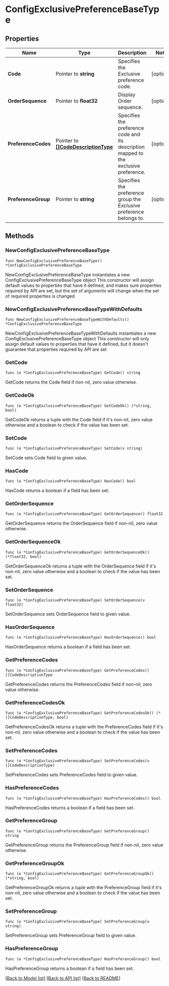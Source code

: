 # ConfigExclusivePreferenceBaseType

## Properties

Name | Type | Description | Notes
------------ | ------------- | ------------- | -------------
**Code** | Pointer to **string** | Specifies the Exclusive preference code. | [optional] 
**OrderSequence** | Pointer to **float32** | Display Order sequence. | [optional] 
**PreferenceCodes** | Pointer to [**[]CodeDescriptionType**](CodeDescriptionType.md) | Specifies the preference code and its description mapped to the exclusive preference. | [optional] 
**PreferenceGroup** | Pointer to **string** | Specifies the preference group the Exclusive preference belongs to. | [optional] 

## Methods

### NewConfigExclusivePreferenceBaseType

`func NewConfigExclusivePreferenceBaseType() *ConfigExclusivePreferenceBaseType`

NewConfigExclusivePreferenceBaseType instantiates a new ConfigExclusivePreferenceBaseType object
This constructor will assign default values to properties that have it defined,
and makes sure properties required by API are set, but the set of arguments
will change when the set of required properties is changed

### NewConfigExclusivePreferenceBaseTypeWithDefaults

`func NewConfigExclusivePreferenceBaseTypeWithDefaults() *ConfigExclusivePreferenceBaseType`

NewConfigExclusivePreferenceBaseTypeWithDefaults instantiates a new ConfigExclusivePreferenceBaseType object
This constructor will only assign default values to properties that have it defined,
but it doesn't guarantee that properties required by API are set

### GetCode

`func (o *ConfigExclusivePreferenceBaseType) GetCode() string`

GetCode returns the Code field if non-nil, zero value otherwise.

### GetCodeOk

`func (o *ConfigExclusivePreferenceBaseType) GetCodeOk() (*string, bool)`

GetCodeOk returns a tuple with the Code field if it's non-nil, zero value otherwise
and a boolean to check if the value has been set.

### SetCode

`func (o *ConfigExclusivePreferenceBaseType) SetCode(v string)`

SetCode sets Code field to given value.

### HasCode

`func (o *ConfigExclusivePreferenceBaseType) HasCode() bool`

HasCode returns a boolean if a field has been set.

### GetOrderSequence

`func (o *ConfigExclusivePreferenceBaseType) GetOrderSequence() float32`

GetOrderSequence returns the OrderSequence field if non-nil, zero value otherwise.

### GetOrderSequenceOk

`func (o *ConfigExclusivePreferenceBaseType) GetOrderSequenceOk() (*float32, bool)`

GetOrderSequenceOk returns a tuple with the OrderSequence field if it's non-nil, zero value otherwise
and a boolean to check if the value has been set.

### SetOrderSequence

`func (o *ConfigExclusivePreferenceBaseType) SetOrderSequence(v float32)`

SetOrderSequence sets OrderSequence field to given value.

### HasOrderSequence

`func (o *ConfigExclusivePreferenceBaseType) HasOrderSequence() bool`

HasOrderSequence returns a boolean if a field has been set.

### GetPreferenceCodes

`func (o *ConfigExclusivePreferenceBaseType) GetPreferenceCodes() []CodeDescriptionType`

GetPreferenceCodes returns the PreferenceCodes field if non-nil, zero value otherwise.

### GetPreferenceCodesOk

`func (o *ConfigExclusivePreferenceBaseType) GetPreferenceCodesOk() (*[]CodeDescriptionType, bool)`

GetPreferenceCodesOk returns a tuple with the PreferenceCodes field if it's non-nil, zero value otherwise
and a boolean to check if the value has been set.

### SetPreferenceCodes

`func (o *ConfigExclusivePreferenceBaseType) SetPreferenceCodes(v []CodeDescriptionType)`

SetPreferenceCodes sets PreferenceCodes field to given value.

### HasPreferenceCodes

`func (o *ConfigExclusivePreferenceBaseType) HasPreferenceCodes() bool`

HasPreferenceCodes returns a boolean if a field has been set.

### GetPreferenceGroup

`func (o *ConfigExclusivePreferenceBaseType) GetPreferenceGroup() string`

GetPreferenceGroup returns the PreferenceGroup field if non-nil, zero value otherwise.

### GetPreferenceGroupOk

`func (o *ConfigExclusivePreferenceBaseType) GetPreferenceGroupOk() (*string, bool)`

GetPreferenceGroupOk returns a tuple with the PreferenceGroup field if it's non-nil, zero value otherwise
and a boolean to check if the value has been set.

### SetPreferenceGroup

`func (o *ConfigExclusivePreferenceBaseType) SetPreferenceGroup(v string)`

SetPreferenceGroup sets PreferenceGroup field to given value.

### HasPreferenceGroup

`func (o *ConfigExclusivePreferenceBaseType) HasPreferenceGroup() bool`

HasPreferenceGroup returns a boolean if a field has been set.


[[Back to Model list]](../README.md#documentation-for-models) [[Back to API list]](../README.md#documentation-for-api-endpoints) [[Back to README]](../README.md)


